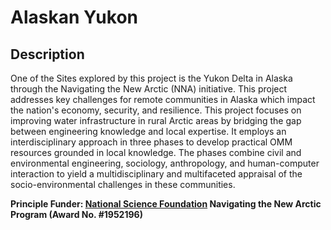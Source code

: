 # Alaskan Yukon

## Description
One of the Sites explored by this project is the Yukon Delta in Alaska through the Navigating the New Arctic (NNA) initiative. This project addresses key challenges for remote communities in Alaska which impact the nation's economy, security, and resilience. This project focuses on improving water infrastructure in rural Arctic areas by bridging the gap between engineering knowledge and local expertise. It employs an interdisciplinary approach in three phases to develop practical OMM resources grounded in local knowledge. The phases combine civil and environmental engineering, sociology, anthropology, and human-computer interaction to yield a multidisciplinary and multifaceted appraisal of the socio-environmental challenges in these communities.  

**Principle Funder: [National Science Foundation](https://www.nsf.gov/) Navigating the New Arctic Program (Award No. #1952196)**